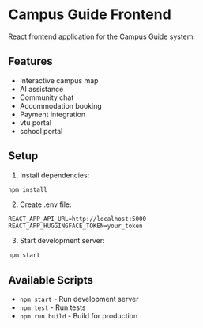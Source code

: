 # Campus Guide Frontend

React frontend application for the Campus Guide system.

## Features
- Interactive campus map
- AI assistance
- Community chat
- Accommodation booking
- Payment integration
- vtu portal
- school portal

## Setup

1. Install dependencies:
```bash
npm install
```

2. Create .env file:
```plaintext
REACT_APP_API_URL=http://localhost:5000
REACT_APP_HUGGINGFACE_TOKEN=your_token
```

3. Start development server:
```bash
npm start
```

## Available Scripts
- `npm start` - Run development server
- `npm test` - Run tests
- `npm run build` - Build for production
